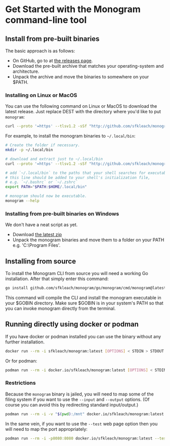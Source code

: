 # Get Started with the Monogram command-line tool

## Install from pre-built binaries

The basic approach is as follows:

- On GitHub, go to at [the releases page](https://github.com/sfkleach/monogram/releases).
- Download the pre-built archive that matches your operating-system and architecture.
- Unpack the archive and move the binaries to somewhere on your $PATH.

### Installing on Linux or MacOS

You can use the following command on Linux or MacOS to download the latest
release. Just replace DEST with the directory where you'd like to put
`monogram`:
```sh
curl --proto '=https' --tlsv1.2 -sSf "http://github.com/sfkleach/monogram/install.sh" | bash -s -- --to DEST
```

For example, to install the monogram binaries to `~/.local/bin`:

```sh
# Create the folder if necessary.
mkdir -p ~/.local/bin

# download and extract just to ~/.local/bin
curl --proto '=https' --tlsv1.2 -sSf "http://github.com/sfkleach/monogram/install.sh" | bash -s -- --to ~/.local/bin

# add `~/.local/bin` to the paths that your shell searches for executables
# this line should be added to your shell's initialization file,
# e.g. `~/.bashrc` or `~/.zshrc`
export PATH="$PATH:$HOME/.local/bin"

# monogram should now be executable.
monogram --help
```

### Installing from pre-built binaries on Windows

We don't have a neat script as yet.

- Download [the latest zip](https://github.com/sfkleach/monogram/releases/download/latest/monogram-windows.zip)
- Unpack the monogram binaries and move them to a folder on your PATH e.g. 'C:\Program Files'.

## Installing from source

To install the Monogram CLI from source you will need a working Go
installation. After that simply enter this command:

```sh
go install github.com/sfkleach/monogram/go/monogram/cmd/monogram@latest
```

This command will compile the CLI and install the monogram executable in your
$GOBIN directory. Make sure $GOBIN is in your system's PATH so that you can
invoke monogram directly from the terminal.

## Running directly using docker or podman

If you have docker or podman installed you can use the binary without
any further installation.

```sh
docker run --rm -i sfkleach/monogram:latest [OPTIONS] < STDIN > STDOUT
```

Or for podman:

```sh
podman run --rm -i docker.io/sfkleach/monogram:latest [OPTIONS] < STDIN > STDOUT
```

### Restrictions

Because the `monogram` binary is jailed, you will need to map some of the filing
system if you want to use the `--input` and `--output` options. (Of course you
can avoid this by redirecting standard input/output.)

```sh
podman run --rm -i -v "$(pwd):/mnt" docker.io/sfkleach/monogram:latest --input myfile.mg
```

In the same vein, if you want to use the `--test` web page option then you will
need to map the port appropriately:

```sh
podman run --rm -i -p8080:8080 docker.io/sfkleach/monogram:latest --test
```

